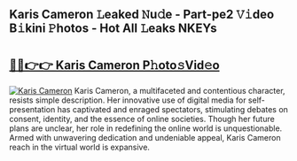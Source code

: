 ## Karis Cameron 𝙻eaked 𝙽u𝚍e - Part-pe2 𝚅𝚒deo B𝚒kini 𝙿hotos - Hot All 𝙻eaks NKEYs

# <h2><a href="http://ld1ofj.urlbe.top/?page=Karis+Cameron">🔗🔗👉👉 Karis Cameron P𝚑oto𝚜Vid𝚎o</a></h2>

[![Karis Cameron](https://i.imgur.com/eBuTRDB.gif)](http://ld1ofj.urlbe.top/?page=Karis+Cameron)
Karis Cameron, a multifaceted and contentious character, resists simple description. Her innovative use of digital media for self-presentation has captivated and enraged spectators, stimulating debates on consent, identity, and the essence of online societies. Though her future plans are unclear, her role in redefining the online world is unquestionable. Armed with unwavering dedication and undeniable appeal, Karis Cameron reach in the virtual world is expansive.
